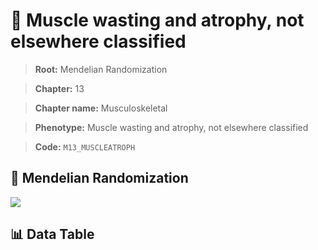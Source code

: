 # 🧪 Muscle wasting and atrophy, not elsewhere classified

> **Root:** Mendelian Randomization

> **Chapter:** 13  

> **Chapter name:** Musculoskeletal

> **Phenotype:** Muscle wasting and atrophy, not elsewhere classified  

> **Code:** `M13_MUSCLEATROPH`

## 🧬 Mendelian Randomization  

<img src="/MR/Figures/Forward/M13_MUSCLEATROPH.png"/>

## 📊 Data Table

<CsvTableMRF src="/MR/Data/Forward/M13_MUSCLEATROPH.csv"/>
